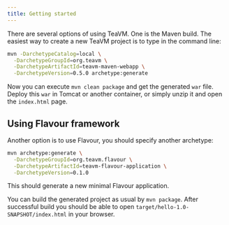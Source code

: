 ```yaml
---
title: Getting started
---
```


There are several options of using TeaVM. One is the Maven build.
The easiest way to create a new TeaVM project is to type in the command line:

```bash
mvn -DarchetypeCatalog=local \
  -DarchetypeGroupId=org.teavm \
  -DarchetypeArtifactId=teavm-maven-webapp \
  -DarchetypeVersion=0.5.0 archetype:generate
```

Now you can execute `mvn clean package` and get the generated `war` file.
Deploy this `war` in Tomcat or another container, or simply unzip it and open the `index.html` page.


## Using Flavour framework

Another option is to use Flavour, you should specify another archetype:

```bash
mvn archetype:generate \
  -DarchetypeGroupId=org.teavm.flavour \
  -DarchetypeArtifactId=teavm-flavour-application \
  -DarchetypeVersion=0.1.0
```

This should generate a new minimal Flavour application.

You can build the generated project as usual by `mvn package`.
After successful build you should be able to open `target/hello-1.0-SNAPSHOT/index.html` in your browser.